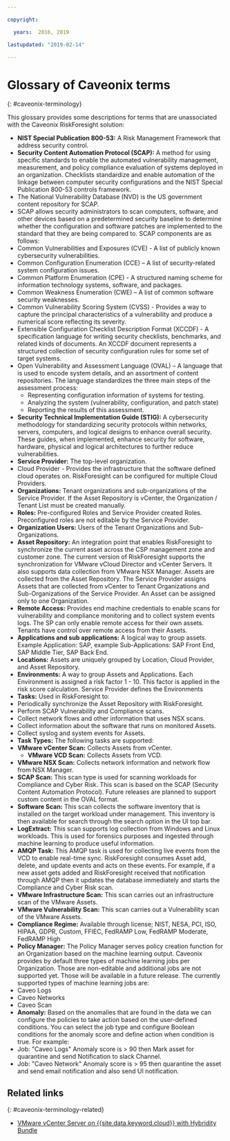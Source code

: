 ```yaml
---

copyright:

  years:  2016, 2019

lastupdated: "2019-02-14"

---
```


# Glossary of Caveonix terms
{: #caveonix-terminology}

This glossary provides some descriptions for terms that are unassociated with the Caveonix RiskForesight solution:

-	**NIST Special Publication 800-53:** A Risk Management Framework that address security control.
-	**Security Content Automation Protocol (SCAP):** A method for using specific standards to enable the automated vulnerability management, measurement, and policy compliance evaluation of systems deployed in an organization. Checklists standardize and enable automation of the linkage between computer security configurations and the NIST Special Publication 800-53 controls framework.
  - The National Vulnerability Database (NVD) is the US government content repository for SCAP.
  -	SCAP allows security administrators to scan computers, software, and other devices based on a predetermined security baseline to determine whether the configuration and software patches are implemented to the standard that they are being compared to.
  SCAP components are as follows:
  -	Common Vulnerabilities and Exposures (CVE) - A list of publicly known cybersecurity vulnerabilities.
  -	Common Configuration Enumeration (CCE) – A list of security-related system configuration issues.
  -	Common Platform Enumeration (CPE) - A structured naming scheme for information technology systems, software, and packages.
  -	Common Weakness Enumeration (CWE) – A list of common software security weaknesses.
  -	Common Vulnerability Scoring System (CVSS) - Provides a way to capture the principal characteristics of a vulnerability and produce a numerical score reflecting its severity.
  -	Extensible Configuration Checklist Description Format (XCCDF) - A specification language for writing security checklists, benchmarks, and related kinds of documents. An XCCDF document represents a structured collection of security configuration rules for some set of target systems.
  -	Open Vulnerability and Assessment Language (OVAL) – A language that is used to encode system details, and an assortment of content repositories. The language standardizes the three main steps of the assessment process:
      - Representing configuration information of systems for testing.
      -	Analyzing the system (vulnerability, configuration, and patch state)
      -	Reporting the results of this assessment.
-	**Security Technical Implementation Guide (STIG):** A cybersecurity methodology for standardizing security protocols within networks, servers, computers, and logical designs to enhance overall security. These guides, when implemented, enhance security for software, hardware, physical and logical architectures to further reduce vulnerabilities.
-	**Service Provider:** The top-level organization.
-	Cloud Provider - Provides the infrastructure that the software defined cloud operates on. RiskForesight can be configured for multiple Cloud Providers.
-	**Organizations:** Tenant organizations and sub-organizations of the Service Provider. If the Asset Repository is vCenter, the Organization / Tenant List must be created manually.
-	**Roles:** Pre-configured Roles and Service Provider created Roles. Preconfigured roles are not editable by the Service Provider.
-	**Organization Users:** Users of the Tenant Organizations and Sub-Organizations.
-	**Asset Repository:** An integration point that enables RiskForesight to synchronize the current asset across the CSP management zone and customer zone. The current version of RiskForesight supports the synchronization for VMware vCloud Director and vCenter Servers. It also supports data collection from VMware NSX Manager. Assets	are collected from the Asset Repository. The Service Provider assigns Assets that are collected from vCenter to Tenant Organizations and Sub-Organizations of the Service Provider. An Asset can be assigned only to one Organization.
-	**Remote Access:** Provides end machine credentials to enable scans for vulnerability and compliance monitoring and to collect system events logs. The SP can only enable remote access for their own assets. Tenants have control over remote access from their Assets.
-	**Applications and sub applications:** A logical way to group assets. Example Application: SAP, example Sub-Applications: SAP Front End, SAP Middle Tier, SAP Back End.
-	**Locations:** Assets are uniquely grouped by Location, Cloud Provider, and Asset Repository.
-	**Environments:** A way to group Assets and Applications. Each Environment is assigned a risk factor 1 - 10. This factor is applied in the risk score calculation. Service Provider defines the Environments
-	**Tasks:** Used in RiskForesight to:
  -	Periodically synchronize the Asset Repository with RiskForesight.
  -	Perform SCAP Vulnerability and Compliance scans.
  -	Collect network flows and other information that uses NSX scans.
  -	Collect information about the software that runs on monitored Assets.
  -	Collect syslog and system events for Assets.
-	**Task Types:** The following tasks are supported:
  -	**VMware vCenter Scan:** Collects Assets from vCenter.
	- **VMware VCD Scan:** Collects Assets from VCD.
  -	**VMware NSX Scan:** Collects network information and network flow from NSX Manager.
  - **SCAP Scan:** This scan type is used for scanning workloads for Compliance and Cyber Risk. This scan is based on the SCAP (Security Content Automation Protocol). Future releases are planned to support custom content in the OVAL format.
  - **Software Scan:** This scan collects the software inventory that is installed on the target workload under management. This inventory is then available for search through the search option in the UI top bar.
  - **LogExtract:** This scan supports log collection from Windows and Linux workloads. This is used for forensics purposes and ingested through machine learning to produce useful information.
  - **AMQP Task:** This AMQP task is used for collecting live events from the VCD to enable real-time sync. RiskForesight consumes Asset add, delete, and update events and acts on these events. For example, if a new asset gets added and RiskForesight received that notification through AMQP then it updates the database immediately and starts the Compliance and Cyber Risk scan.
  - **VMware Infrastructure Scan:** This scan carries out an infrastructure scan of the VMware Assets.
  -	**VMware Vulnerability Scan:** This scan carries out a Vulnerability scan of the VMware Assets.
-	**Compliance Regime:** Available through license; NIST, NESA, PCI, ISO, HIPAA, GDPR, Custom, FFIEC, FedRAMP Low, FedRAMP Moderate, FedRAMP High
-	**Policy Manager:** The Policy Manager serves policy creation function for an Organization based on the machine learning output. Caveonix provides by default three types of machine learning jobs per Organization. Those are non-editable and additional jobs are not supported yet. Those will be available in a future release. The currently supported types of machine learning jobs are:
  -	Caveo Logs
  -	Caveo Networks
  -	Caveo Scan
-	**Anomaly:** Based on the anomalies that are found in the data we can configure the policies to take action based on the user-defined conditions. You can select the job type and configure Boolean conditions for the anomaly score and define action when condition is true. For example:
  -	Job: "Caveo Logs" Anomaly score is > 90 then Mark asset for quarantine and send Notification to slack Channel.
  -	Job: "Caveo Network" Anomaly score is > 95 then quarantine the asset and send email notification and also send UI notification.

## Related links
{: #caveonix-terminology-related}

* [VMware vCenter Server on {{site.data.keyword.cloud}} with Hybridity Bundle](/docs/services/vmwaresolutions/archiref/vcs?topic=vmware-solutions-vcs-hybridity-intro)
